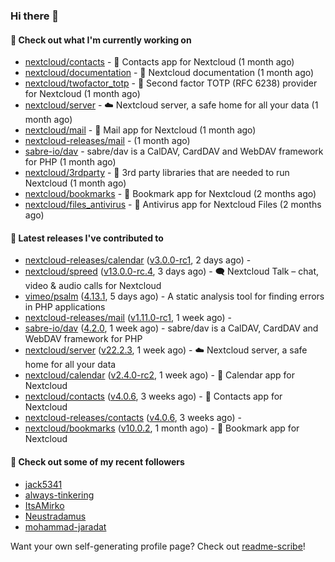 ### Hi there 👋

#### 👷 Check out what I'm currently working on

- [nextcloud/contacts](https://github.com/nextcloud/contacts) - 📇 Contacts app for Nextcloud (1 month ago)
- [nextcloud/documentation](https://github.com/nextcloud/documentation) - 📘 Nextcloud documentation (1 month ago)
- [nextcloud/twofactor_totp](https://github.com/nextcloud/twofactor_totp) - 🔑 Second factor TOTP (RFC 6238) provider for Nextcloud (1 month ago)
- [nextcloud/server](https://github.com/nextcloud/server) - ☁️ Nextcloud server, a safe home for all your data (1 month ago)
- [nextcloud/mail](https://github.com/nextcloud/mail) - 💌 Mail app for Nextcloud (1 month ago)
- [nextcloud-releases/mail](https://github.com/nextcloud-releases/mail) -  (1 month ago)
- [sabre-io/dav](https://github.com/sabre-io/dav) - sabre/dav is a CalDAV, CardDAV and WebDAV framework for PHP (1 month ago)
- [nextcloud/3rdparty](https://github.com/nextcloud/3rdparty) - :battery: 3rd party libraries that are needed to run Nextcloud (1 month ago)
- [nextcloud/bookmarks](https://github.com/nextcloud/bookmarks) - 🔖 Bookmark app for Nextcloud (2 months ago)
- [nextcloud/files_antivirus](https://github.com/nextcloud/files_antivirus) - 👾 Antivirus app for Nextcloud Files (2 months ago)

#### 🔭 Latest releases I've contributed to

- [nextcloud-releases/calendar](https://github.com/nextcloud-releases/calendar) ([v3.0.0-rc1](https://github.com/nextcloud-releases/calendar/releases/tag/v3.0.0-rc1), 2 days ago) - 
- [nextcloud/spreed](https://github.com/nextcloud/spreed) ([v13.0.0-rc.4](https://github.com/nextcloud/spreed/releases/tag/v13.0.0-rc.4), 3 days ago) - 🗨️ Nextcloud Talk – chat, video &amp; audio calls for Nextcloud
- [vimeo/psalm](https://github.com/vimeo/psalm) ([4.13.1](https://github.com/vimeo/psalm/releases/tag/4.13.1), 5 days ago) - A static analysis tool for finding errors in PHP applications
- [nextcloud-releases/mail](https://github.com/nextcloud-releases/mail) ([v1.11.0-rc1](https://github.com/nextcloud-releases/mail/releases/tag/v1.11.0-rc1), 1 week ago) - 
- [sabre-io/dav](https://github.com/sabre-io/dav) ([4.2.0](https://github.com/sabre-io/dav/releases/tag/4.2.0), 1 week ago) - sabre/dav is a CalDAV, CardDAV and WebDAV framework for PHP
- [nextcloud/server](https://github.com/nextcloud/server) ([v22.2.3](https://github.com/nextcloud/server/releases/tag/v22.2.3), 1 week ago) - ☁️ Nextcloud server, a safe home for all your data
- [nextcloud/calendar](https://github.com/nextcloud/calendar) ([v2.4.0-rc2](https://github.com/nextcloud/calendar/releases/tag/v2.4.0-rc2), 1 week ago) - 📆 Calendar app for Nextcloud
- [nextcloud/contacts](https://github.com/nextcloud/contacts) ([v4.0.6](https://github.com/nextcloud/contacts/releases/tag/v4.0.6), 3 weeks ago) - 📇 Contacts app for Nextcloud
- [nextcloud-releases/contacts](https://github.com/nextcloud-releases/contacts) ([v4.0.6](https://github.com/nextcloud-releases/contacts/releases/tag/v4.0.6), 3 weeks ago) - 
- [nextcloud/bookmarks](https://github.com/nextcloud/bookmarks) ([v10.0.2](https://github.com/nextcloud/bookmarks/releases/tag/v10.0.2), 1 month ago) - 🔖 Bookmark app for Nextcloud

#### 👯 Check out some of my recent followers

- [jack5341](https://github.com/jack5341)
- [always-tinkering](https://github.com/always-tinkering)
- [ItsAMirko](https://github.com/ItsAMirko)
- [Neustradamus](https://github.com/Neustradamus)
- [mohammad-jaradat](https://github.com/mohammad-jaradat)

Want your own self-generating profile page? Check out [readme-scribe](https://github.com/muesli/readme-scribe)!

